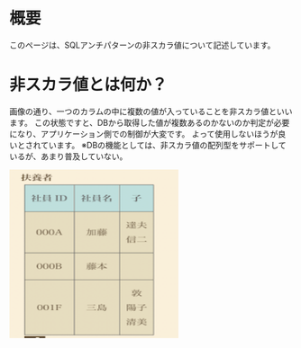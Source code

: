 # 概要

このページは、SQLアンチパターンの非スカラ値について記述しています。

# 非スカラ値とは何か？

画像の通り、一つのカラムの中に複数の値が入っていることを非スカラ値といいます。
この状態ですと、DBから取得した値が複数あるのかないのか判定が必要になり、アプリケーション側での制御が大変です。
よって使用しないほうが良いとされています。
※DBの機能としては、非スカラ値の配列型をサポートしているが、あまり普及していない。

<img src="../images/非スカラ値画像.png" width="300" height="300"/>